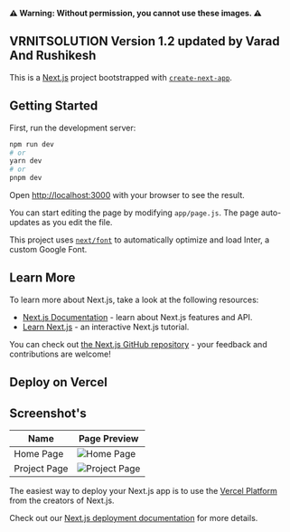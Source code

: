 **⚠️ Warning: Without permission, you cannot use these images. ⚠️**

## VRNITSOLUTION Version 1.2 updated by Varad And Rushikesh

This is a [Next.js](https://nextjs.org/) project bootstrapped with [`create-next-app`](https://github.com/vercel/next.js/tree/canary/packages/create-next-app).

## Getting Started

First, run the development server:

```bash
npm run dev
# or
yarn dev
# or
pnpm dev
```

Open [http://localhost:3000](http://localhost:3000) with your browser to see the result.

You can start editing the page by modifying `app/page.js`. The page auto-updates as you edit the file.

This project uses [`next/font`](https://nextjs.org/docs/basic-features/font-optimization) to automatically optimize and load Inter, a custom Google Font.

## Learn More

To learn more about Next.js, take a look at the following resources:

- [Next.js Documentation](https://nextjs.org/docs) - learn about Next.js features and API.
- [Learn Next.js](https://nextjs.org/learn) - an interactive Next.js tutorial.

You can check out [the Next.js GitHub repository](https://github.com/vercel/next.js/) - your feedback and contributions are welcome!

## Deploy on Vercel

## Screenshot's
| Name         | Page Preview                                                                                                          |
|--------------|--------------------------------------------------------------------------------------------------------------------|
| Home Page    | ![Home Page](https://firebasestorage.googleapis.com/v0/b/filehostingvrn.appspot.com/o/files%2F6%2F8%2F2023%2C%2010%3A42%3A11%20pm_vrn_home_1.2.png?alt=media&token=7d0bb6e5-b865-43f2-96ea-fceb0ad031b1)  |
| Project Page | ![Project Page](https://firebasestorage.googleapis.com/v0/b/filehostingvrn.appspot.com/o/files%2F6%2F8%2F2023%2C%2010%3A45%3A46%20pm_vrnit_project_1.2.png?alt=media&token=ba8abb1a-1cda-4be3-9fb6-393587c86fe0)  |


The easiest way to deploy your Next.js app is to use the [Vercel Platform](https://vercel.com/new?utm_medium=default-template&filter=next.js&utm_source=create-next-app&utm_campaign=create-next-app-readme) from the creators of Next.js.

Check out our [Next.js deployment documentation](https://nextjs.org/docs/deployment) for more details.
